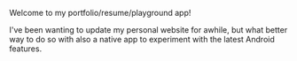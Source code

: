 Welcome to my portfolio/resume/playground app!

I've been wanting to update my personal website for awhile, but what better way to do so with also a native app to experiment with the latest Android features.


